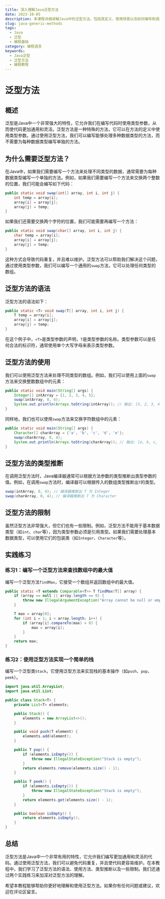 ```yaml
---
title: 深入理解Java泛型方法
date: 2023-10-05
description: 本课程详细讲解Java中的泛型方法，包括其定义、使用场景以及如何编写和调用泛型方法。
slug: java-generic-methods
tags:
  - Java
  - 泛型
  - 编程基础
category: 编程语言
keywords:
  - Java泛型
  - 泛型方法
  - 编程教程
---
```


# 泛型方法

## 概述

泛型是Java中一个非常强大的特性，它允许我们在编写代码时使用类型参数，从而使代码更加通用和灵活。泛型方法是一种特殊的方法，它可以在方法的定义中使用类型参数。通过使用泛型方法，我们可以编写能够处理多种数据类型的方法，而不需要为每种数据类型编写单独的方法。

## 为什么需要泛型方法？

在Java中，如果我们需要编写一个方法来处理不同类型的数据，通常需要为每种数据类型编写一个单独的方法。例如，如果我们需要编写一个方法来交换两个整数的位置，我们可能会编写如下代码：

```java
public static void swap(int[] array, int i, int j) {
    int temp = array[i];
    array[i] = array[j];
    array[j] = temp;
}
```

如果我们还需要交换两个字符的位置，我们可能需要再编写一个方法：

```java
public static void swap(char[] array, int i, int j) {
    char temp = array[i];
    array[i] = array[j];
    array[j] = temp;
}
```

这种方式会导致代码重复，并且难以维护。泛型方法可以帮助我们解决这个问题，通过使用类型参数，我们可以编写一个通用的`swap`方法，它可以处理任何类型的数组。

## 泛型方法的语法

泛型方法的语法如下：

```java
public static <T> void swap(T[] array, int i, int j) {
    T temp = array[i];
    array[i] = array[j];
    array[j] = temp;
}
```

在这个例子中，`<T>`是类型参数的声明，`T`是类型参数的名称。类型参数可以是任何合法的标识符，通常使用单个大写字母来表示类型参数。

## 泛型方法的使用

我们可以使用泛型方法来处理不同类型的数组。例如，我们可以使用上面的`swap`方法来交换整数数组中的元素：

```java
public static void main(String[] args) {
    Integer[] intArray = {1, 2, 3, 4, 5};
    swap(intArray, 0, 4);
    System.out.println(Arrays.toString(intArray)); // 输出: [5, 2, 3, 4, 1]
}
```

同样地，我们也可以使用`swap`方法来交换字符数组中的元素：

```java
public static void main(String[] args) {
    Character[] charArray = {'a', 'b', 'c', 'd', 'e'};
    swap(charArray, 0, 4);
    System.out.println(Arrays.toString(charArray)); // 输出: [e, b, c, d, a]
}
```

## 泛型方法的类型推断

在调用泛型方法时，Java编译器通常可以根据方法参数的类型推断出类型参数的值。例如，在调用`swap`方法时，编译器可以根据传入的数组类型推断出`T`的类型。

```java
swap(intArray, 0, 4); // 编译器推断出 T 为 Integer
swap(charArray, 0, 4); // 编译器推断出 T 为 Character
```

## 泛型方法的限制

虽然泛型方法非常强大，但它们也有一些限制。例如，泛型方法不能用于基本数据类型（如`int`、`char`等），因为类型参数必须是引用类型。如果我们需要处理基本数据类型，可以使用它们的包装类（如`Integer`、`Character`等）。

## 实践练习

### 练习1：编写一个泛型方法来查找数组中的最大值

编写一个泛型方法`findMax`，它接受一个数组并返回数组中的最大值。

```java
public static <T extends Comparable<T>> T findMax(T[] array) {
    if (array == null || array.length == 0) {
        throw new IllegalArgumentException("Array cannot be null or empty");
    }

    T max = array[0];
    for (int i = 1; i < array.length; i++) {
        if (array[i].compareTo(max) > 0) {
            max = array[i];
        }
    }
    return max;
}
```

### 练习2：使用泛型方法实现一个简单的栈

编写一个泛型类`Stack`，它使用泛型方法来实现栈的基本操作（如`push`、`pop`、`peek`）。

```java
import java.util.ArrayList;
import java.util.List;

public class Stack<T> {
    private List<T> elements;

    public Stack() {
        elements = new ArrayList<>();
    }

    public void push(T element) {
        elements.add(element);
    }

    public T pop() {
        if (elements.isEmpty()) {
            throw new IllegalStateException("Stack is empty");
        }
        return elements.remove(elements.size() - 1);
    }

    public T peek() {
        if (elements.isEmpty()) {
            throw new IllegalStateException("Stack is empty");
        }
        return elements.get(elements.size() - 1);
    }

    public boolean isEmpty() {
        return elements.isEmpty();
    }
}
```

## 总结

泛型方法是Java中一个非常有用的特性，它允许我们编写更加通用和灵活的代码。通过使用泛型方法，我们可以避免代码重复，并且使代码更容易维护。在本教程中，我们学习了泛型方法的语法、使用方法、类型推断以及一些限制。我们还通过两个实践练习来加深对泛型方法的理解。

希望本教程能够帮助你更好地理解和使用泛型方法。如果你有任何问题或建议，欢迎在评论区留言。
